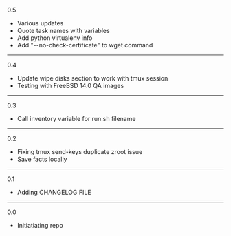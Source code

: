 0.5

* Various updates
* Quote task names with variables
* Add python virtualenv info
* Add "--no-check-certificate" to wget command

---

0.4

* Update wipe disks section to work with tmux session
* Testing with FreeBSD 14.0 QA images

---

0.3

* Call inventory variable for run.sh filename

---

0.2

* Fixing tmux send-keys duplicate zroot issue
* Save facts locally

---

0.1

* Adding CHANGELOG FILE

---

0.0

* Initiatiating repo
